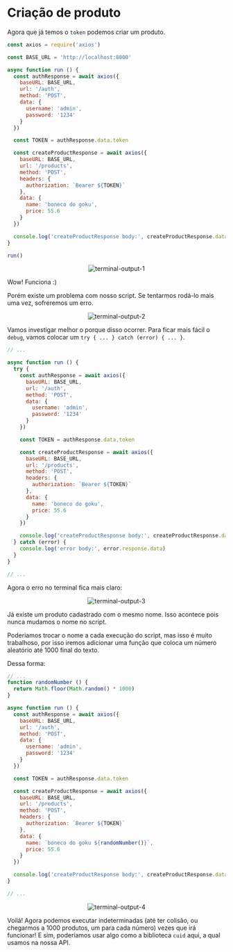 # Criação de produto

Agora que já temos o `token` podemos criar um produto.

```javascript
const axios = require('axios')

const BASE_URL = 'http://localhost:8000'

async function run () {
  const authResponse = await axios({
    baseURL: BASE_URL,
    url: '/auth',
    method: 'POST',
    data: {
      username: 'admin',
      password: '1234'
    }
  })

  const TOKEN = authResponse.data.token

  const createProductResponse = await axios({
    baseURL: BASE_URL,
    url: '/products',
    method: 'POST',
    headers: {
      authorization: `Bearer ${TOKEN}`
    },
    data: {
      name: 'boneco do goku',
      price: 55.6
    }
  })

  console.log('createProductResponse body:', createProductResponse.data)
}

run()
```

<p align="center">
  <img src="https://user-images.githubusercontent.com/15306309/56465337-ec94cc00-63d1-11e9-916f-6ef27d3dc363.png" alt="terminal-output-1" />
</p>

Wow! Funciona :)

Porém existe um problema com nosso script. Se tentarmos rodá-lo mais uma vez, sofreremos um erro.

<p align="center">
  <img src="https://user-images.githubusercontent.com/15306309/56465384-8eb4b400-63d2-11e9-8fae-28ac9faabf81.png" alt="terminal-output-2" />
</p>

Vamos investigar melhor o porque disso ocorrer. Para ficar mais fácil o `debug`, vamos colocar um `try { ... } catch (error) { ... }`.

```javascript
// ...

async function run () {
  try {
    const authResponse = await axios({
      baseURL: BASE_URL,
      url: '/auth',
      method: 'POST',
      data: {
        username: 'admin',
        password: '1234'
      }
    })

    const TOKEN = authResponse.data.token

    const createProductResponse = await axios({
      baseURL: BASE_URL,
      url: '/products',
      method: 'POST',
      headers: {
        authorization: `Bearer ${TOKEN}`
      },
      data: {
        name: 'boneco do goku',
        price: 55.6
      }
    })

    console.log('createProductResponse body:', createProductResponse.data)
  } catch (error) {
    console.log('error body:', error.response.data)
  }
}

// ...
```

Agora o erro no terminal fica mais claro:

<p align="center">
  <img src="https://user-images.githubusercontent.com/15306309/56465406-e8b57980-63d2-11e9-8290-016487d2c5f0.png" alt="terminal-output-3" />
</p>

Já existe um produto cadastrado com o mesmo nome. Isso acontece pois nunca mudamos o nome no script.

Poderiamos trocar o nome a cada execução do script, mas isso é muito trabalhoso, por isso iremos adicionar uma função que coloca um número aleatório até 1000 final do texto.

Dessa forma:

```javascript
// ...
function randomNumber () {
  return Math.floor(Math.random() * 1000)
}

async function run () {
  const authResponse = await axios({
    baseURL: BASE_URL,
    url: '/auth',
    method: 'POST',
    data: {
      username: 'admin',
      password: '1234'
    }
  })

  const TOKEN = authResponse.data.token

  const createProductResponse = await axios({
    baseURL: BASE_URL,
    url: '/products',
    method: 'POST',
    headers: {
      authorization: `Bearer ${TOKEN}`
    },
    data: {
      name: `boneco do goku ${randomNumber()}`,
      price: 55.6
    }
  })

  console.log('createProductResponse body:', createProductResponse.data)
}

// ...
```

<p align="center">
  <img src="https://user-images.githubusercontent.com/15306309/56465449-c5d79500-63d3-11e9-8ecf-c43b1ebef17a.png" alt="terminal-output-4" />
</p>

Voilá! Agora podemos executar indeterminadas (até ter colisão, ou chegarmos a 1000 produtos, um para cada número) vezes que irá funcionar! E sim, poderíamos usar algo como a biblioteca `cuid` aqui, a qual usamos na nossa API.
